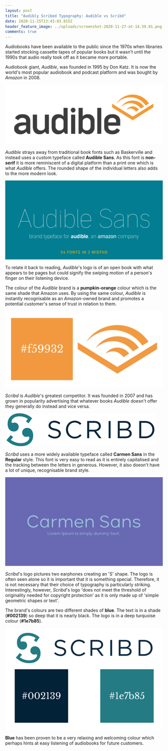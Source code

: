 ```yaml
---
layout: post
title: "Audibly Scribed Typography: Audible vs Scribd"
date: 2020-11-25T13:43:03.815Z
header_feature_image: ../uploads/screenshot-2020-11-27-at-14.59.01.png
comments: true
---
```

Audiobooks have been available to the public since the 1970s when libraries started stocking cassette tapes of popular books but it wasn't until the 1990s that audio really took off as it became more portable.

Audiobook giant, *Audible*, was founded in 1995 by Don Katz. It is now the world's most popular audiobook and podcast platform and was bought by *Amazon* in 2008.

![Audible](../uploads/screenshot-2020-11-25-at-16.36.49.png "Audible")

*Audible* strays away from traditional book fonts such as Baskerville and instead uses a custom typeface called **Audible Sans**. As this font is **non-serif** it is more reminiscent of a digital platform than a print one which is what *Audible* offers. The rounded shape of the individual letters also adds to the more modern look.

![Positype](../uploads/audible-sans-01.jpg "Positype")

To relate it back to reading, *Audible*'s logo is of an open book with what appears to be pages but could signify the swiping motion of a person's finger on their listening device.

The colour of the *Audible* brand is a **pumpkin-orange** colour which is the same shade that Amazon uses. By using the same colour, *Audible* is instantly recognisable as an *Amazon*-owned brand and promotes a potential customer's sense of trust in relation to them.

![](../uploads/screenshot-2020-11-25-at-17.00.02.png)

*Scribd* is *Audible*'s greatest competitor. It was founded in 2007 and has grown in popularity advertising that whatever books *Audible* doesn't offer they generally do instead and vice versa. 

![Scribd](../uploads/download.png "Scribd")

*Scribd* uses a more widely available typeface called **Carmen Sans** in the **Regular** style. This font is very easy to read as it is entirely capitalised and the tracking between the letters in generous. However, it also doesn't have a lot of unique, recognisable brand style.

![Cufon Fonts](../uploads/carmen-sans-741x415-57a994f543.jpg "Cufon Fonts")

*Scribd*'s logo pictures two earphones creating an 'S' shape. The logo is often seen alone so it is important that it is something special.  Therefore, it is not necessary that their choice of typography is particularly striking. Interestingly, however, *Scribd*'s logo 'does not meet the threshold of originality needed for copyright protection' as it is only made up of 'simple geometric shapes or text'.

The brand's colours are two different shades of **blue**. The text is in a shade (**\#002139**) so deep that it is nearly black. The logo is in a deep turquoise colour (**\#1e7b85**). 

![](../uploads/screenshot-2020-11-25-at-18.10.50.png)

**Blue** has been proven to be a very relaxing and welcoming colour which perhaps hints at easy listening of audiobooks for future customers.